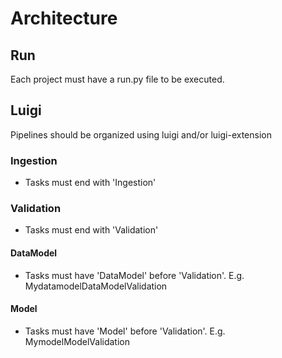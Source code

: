 # Architecture

## Run
Each project must have a run.py file to be executed.

## Luigi

Pipelines should be organized using luigi and/or luigi-extension

### Ingestion

- Tasks must end with 'Ingestion'

### Validation

- Tasks must end with 'Validation'

#### DataModel

- Tasks must have 'DataModel' before 'Validation'. E.g. MydatamodelDataModelValidation

#### Model

- Tasks must have 'Model' before 'Validation'. E.g. MymodelModelValidation

